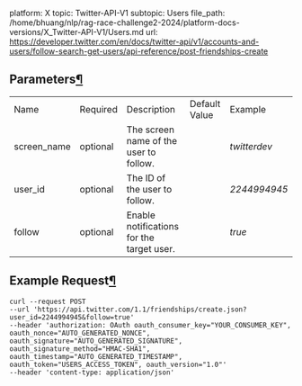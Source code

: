 platform: X
topic: Twitter-API-V1
subtopic: Users
file_path: /home/bhuang/nlp/rag-race-challenge2-2024/platform-docs-versions/X_Twitter-API-V1/Users.md
url: https://developer.twitter.com/en/docs/twitter-api/v1/accounts-and-users/follow-search-get-users/api-reference/post-friendships-create

## Parameters[¶](#parameters "Permalink to this headline")

|     |     |     |     |     |
| --- | --- | --- | --- | --- |
| Name | Required | Description | Default Value | Example |
| screen\_name | optional | The screen name of the user to follow. |     | _twitterdev_ |
| user\_id | optional | The ID of the user to follow. |     | _2244994945_ |
| follow | optional | Enable notifications for the target user. |     | _true_ |

## Example Request[¶](#example-request "Permalink to this headline")

    curl --request POST 
    --url 'https://api.twitter.com/1.1/friendships/create.json?user_id=2244994945&follow=true' 
    --header 'authorization: OAuth oauth_consumer_key="YOUR_CONSUMER_KEY", oauth_nonce="AUTO_GENERATED_NONCE", oauth_signature="AUTO_GENERATED_SIGNATURE", oauth_signature_method="HMAC-SHA1", oauth_timestamp="AUTO_GENERATED_TIMESTAMP", oauth_token="USERS_ACCESS_TOKEN", oauth_version="1.0"' 
    --header 'content-type: application/json'